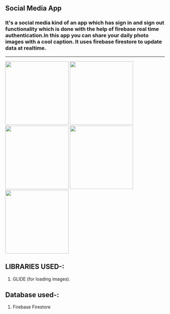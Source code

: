 ## Social Media App
### It's a social media kind of an app which has sign in and sign out functionality which is done with the help of firebase real time authentication.In this app you can share your daily photo images with a cool caption. It uses firebase firestore to update data at realtime.
---
<img src="https://user-images.githubusercontent.com/68162762/102367853-3b986780-3fe0-11eb-803e-d36d037fa917.png" width="200px"/>

<img src="https://user-images.githubusercontent.com/68162762/102367873-418e4880-3fe0-11eb-80a1-5008d2452fb2.png" width="200px"/>


<img src="https://user-images.githubusercontent.com/68162762/102367887-44893900-3fe0-11eb-81c5-40444951cfeb.png" width="200px"/>


<img src="https://user-images.githubusercontent.com/68162762/102367853-3b986780-3fe0-11eb-803e-d36d037fa917.png" width="200px"/>

<img src="https://user-images.githubusercontent.com/68162762/102367950-5539af00-3fe0-11eb-8548-b28f2e8ada39.png" width="200px"/>

## LIBRARIES USED-:
1. GLIDE (for loading images).

## Database used-:
1. Firebase Firestore
